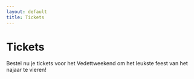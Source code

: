 ```yaml
---
layout: default
title: Tickets
---
```


# Tickets

Bestel nu je tickets voor het Vedettweekend om het leukste feest van het najaar te vieren!
